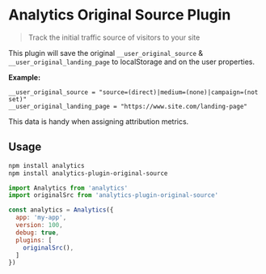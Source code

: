 # Analytics Original Source Plugin

> Track the initial traffic source of visitors to your site

This plugin will save the original `__user_original_source` & `__user_original_landing_page` to localStorage and on the user properties.

**Example:**

```
__user_original_source = "source=(direct)|medium=(none)|campaign=(not set)"
__user_original_landing_page = "https://www.site.com/landing-page"
```

This data is handy when assigning attribution metrics.

## Usage

```bash
npm install analytics
npm install analytics-plugin-original-source
```

```js
import Analytics from 'analytics'
import originalSrc from 'analytics-plugin-original-source'

const analytics = Analytics({
  app: 'my-app',
  version: 100,
  debug: true,
  plugins: [
    originalSrc(),
  ]
})
```
